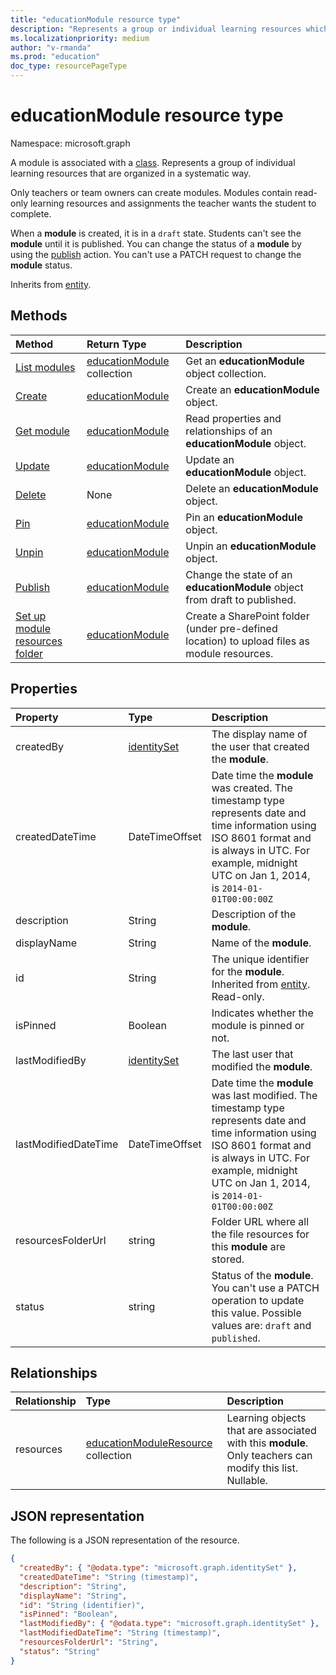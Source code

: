 ```yaml
---
title: "educationModule resource type"
description: "Represents a group or individual learning resources which are then arranged in a neat, systematic manner."
ms.localizationpriority: medium
author: "v-rmanda"
ms.prod: "education"
doc_type: resourcePageType
---
```


# educationModule resource type

Namespace: microsoft.graph

A module is associated with a [class](../resources/educationclass.md). Represents a group of individual learning resources that are organized in a systematic way.

Only teachers or team owners can create modules. Modules contain read-only learning resources and assignments the teacher wants the student to complete.

When a **module** is created, it is in a `draft` state. Students can't see the **module** until it is published. You can change the status of a **module** by using the [publish](../api/educationmodule-publish.md) action. You can't use a PATCH request to change the **module** status.

Inherits from [entity](../resources/entity.md).

## Methods

| Method                                                                           | Return Type                                      | Description                                                                                  |
| :------------------------------------------------------------------------------- | :----------------------------------------------- | :------------------------------------------------------------------------------------------- |
| [List modules](../api/educationclass-list-modules.md)                            | [educationModule](educationmodule.md) collection | Get an **educationModule** object collection.                                                |
| [Create](../api/educationclass-post-module.md)                                   | [educationModule](educationmodule.md)            | Create an **educationModule** object.                                                        |
| [Get module](../api/educationmodule-get.md)                                      | [educationModule](educationmodule.md)            | Read properties and relationships of an **educationModule** object.                          |
| [Update](../api/educationmodule-update.md)                                       | [educationModule](educationmodule.md)            | Update an **educationModule** object.                                                        |
| [Delete](../api/educationmodule-delete.md)                                       | None                                             | Delete an **educationModule** object.                                                        |
| [Pin](../api/educationmodule-pin.md)                                             | [educationModule](educationmodule.md)            | Pin an **educationModule** object.                                                           |
| [Unpin](../api/educationmodule-unpin.md)                                         | [educationModule](educationmodule.md)            | Unpin an **educationModule** object.                                                         |
| [Publish](../api/educationmodule-publish.md)                                     | [educationModule](educationmodule.md)            | Change the state of an **educationModule** object from draft to published.                   |
| [Set up module resources folder](../api/educationmodule-setupresourcesfolder.md) | [educationModule](educationmodule.md)            | Create a SharePoint folder (under pre-defined location) to upload files as module resources. |

## Properties

| Property             | Type                          | Description                                                                                                                                                                                                         |
| :------------------- | :---------------------------- | :------------------------------------------------------------------------------------------------------------------------------------------------------------------------------------------------------------------ |
| createdBy            | [identitySet](identityset.md) | The display name of the user that created the **module**.                                                                                                                                                           |
| createdDateTime      | DateTimeOffset                | Date time the **module** was created. The timestamp type represents date and time information using ISO 8601 format and is always in UTC. For example, midnight UTC on Jan 1, 2014, is `2014-01-01T00:00:00Z`       |
| description          | String                        | Description of the **module**.                                                                                                                                                                                      |
| displayName          | String                        | Name of the **module**.                                                                                                                                                                                             |
| id                   | String                        | The unique identifier for the **module**. Inherited from [entity](../resources/entity.md). Read-only.                                                                                                               |
| isPinned             | Boolean                       | Indicates whether the module is pinned or not.                                                                                                                                                                      |
| lastModifiedBy       | [identitySet](identityset.md) | The last user that modified the **module**.                                                                                                                                                                         |
| lastModifiedDateTime | DateTimeOffset                | Date time the **module** was last modified. The timestamp type represents date and time information using ISO 8601 format and is always in UTC. For example, midnight UTC on Jan 1, 2014, is `2014-01-01T00:00:00Z` |
| resourcesFolderUrl   | string                        | Folder URL where all the file resources for this **module** are stored.                                                                                                                                             |
| status               | string                        | Status of the **module**. You can't use a PATCH operation to update this value. Possible values are: `draft` and `published`.                                                                                       |

## Relationships

| Relationship | Type                                                             | Description                                                                                              |
| :----------- | :--------------------------------------------------------------- | :------------------------------------------------------------------------------------------------------- |
| resources    | [educationModuleResource](educationmoduleresource.md) collection | Learning objects that are associated with this **module**. Only teachers can modify this list. Nullable. |

## JSON representation

The following is a JSON representation of the resource.

<!-- {
  "blockType": "resource",
  "keyProperty":"id",
  "optionalProperties": [
  ],
  "@odata.type": "microsoft.graph.educationModule"
}-->

```json
{
  "createdBy": { "@odata.type": "microsoft.graph.identitySet" },
  "createdDateTime": "String (timestamp)",
  "description": "String",
  "displayName": "String",
  "id": "String (identifier)",
  "isPinned": "Boolean",
  "lastModifiedBy": { "@odata.type": "microsoft.graph.identitySet" },
  "lastModifiedDateTime": "String (timestamp)",
  "resourcesFolderUrl": "String",
  "status": "String"
}
```
